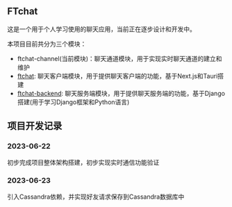 ## FTchat

这是一个用于个人学习使用的聊天应用，当前正在逐步设计和开发中。

本项目目前共分为三个模块：

- ftchat-channel(当前模块)：聊天通道模块，用于实现实时聊天通道的建立和维护
- [ftchat](https://github.com/FTBoojux/ftchat): 聊天客户端模块，用于提供聊天客户端的功能，基于Next.js和Tauri搭建
- [ftchat-backend](https://github.com/FTBoojux/ftchat_backend): 聊天服务端模块，用于提供聊天服务端的功能，基于Django搭建(用于学习Django框架和Python语言)

## 项目开发记录

### 2023-06-22

初步完成项目整体架构搭建，初步实现实时通信功能验证

### 2023-06-23

引入Cassandra依赖，并实现好友请求保存到Cassandra数据库中
